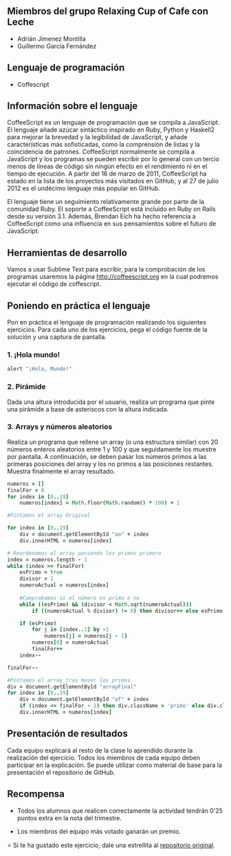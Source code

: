 ## Miembros del grupo Relaxing Cup of Cafe con Leche

* Adrián Jimenez Montilla
* Guillermo García Fernández

## Lenguaje de programación

* Coffescript

## Información sobre el lenguaje

CoffeeScript es un lenguaje de programación que se compila a JavaScript. El lenguaje añade azúcar sintáctico inspirado en Ruby, Python y Haskell2 para mejorar la brevedad y la legibilidad de JavaScript, y añade características más sofisticadas, como la comprensión de listas y la coincidencia de patrones. CoffeeScript normalmente se compila a JavaScript y los programas se pueden escribir por lo general con un tercio menos de líneas de código sin ningún efecto en el rendimiento ni en el tiempo de ejecución. A partir del 16 de marzo de 2011, CoffeeScript ha estado en la lista de los proyectos más visitados en GitHub, y al 27 de julio 2012 es el undécimo lenguaje más popular en GitHub.

El lenguaje tiene un seguimiento relativamente grande por parte de la comunidad Ruby. El soporte a CoffeeScript está incluido en Ruby on Rails desde su versión 3.1. Además, Brendan Eich ha hecho referencia a CoffeeScript como una influencia en sus pensamientos sobre el futuro de JavaScript.

## Herramientas de desarrollo

Vamos a usar Sublime Text para escribir, para la comprobación de los programas usaremos la página http://coffeescript.org
en la cual podremos ejecutar el código de coffescript.

## Poniendo en práctica el lenguaje

Pon en práctica el lenguaje de programación realizando los siguientes ejercicios. Para cada uno de los ejercicios, pega el código fuente de la solución y una captura de pantalla.

### 1. ¡Hola mundo!

````coffeeScript
alert "¡Hola, Mundo!"
````

### 2. Pirámide

Dada una altura introducida por el usuario, realiza un programa que pinte una pirámide a base de asteriscos con la altura indicada.

### 3. Arrays y números aleatorios

Realiza un programa que rellene un array (o una estructura similar) con 20 números enteros aleatorios entre 1 y 100 y que seguidamente los muestre por pantalla. A continuación, se deben pasar los números primos a las primeras posiciones del array y los no primos a las posiciones restantes. Muestra finalmente el array resultado.

````coffeeScript
numeros = []
finalFor = 0
for index in [0..19]
	numeros[index] = Math.floor(Math.random() * 100) + 1

#Pintamos el array Original

for index in [0..19]
	div = document.getElementById "ao" + index 
	div.innerHTML = numeros[index]

# Reordenamos el array poniendo los primos primero
index = numeros.length - 1
while (index >= finalFor)
	esPrimo = true
	divisor = 2
	numeroActual = numeros[index]
	
	#Comprobamos si el número es primo o no
	while ((esPrimo) && (divisor < Math.sqrt(numeroActual)))
		if ((numeroActual % divisor) != 0) then divisor++ else esPrimo = false

	if (esPrimo)
		for j in [index..1] by -1
			numeros[j] = numeros[j - 1]
		numeros[0] = numeroActual
		finalFor++
	index--

finalFor--

#Pintamos el array tras mover los primos
div = document.getElementById "arrayFinal"
for index in [0..19]
	div = document.getElementById "af" + index 
	if (index <= finalFor - 1) then div.className = 'primo' else div.className ='noprimo'
	div.innerHTML = numeros[index]
````


## Presentación de resultados

Cada equipo explicará al resto de la clase lo aprendido durante la realización del ejercicio. Todos los miembros de cada equipo deben participar en la explicación. Se puede utilizar como material de base para la presentación el repositorio de GitHub.

## Recompensa

* Todos los alumnos que realicen correctamente la actividad tendrán 0'25 puntos extra en la nota del trimestre.

* Los miembros del equipo más votado ganarán un premio.

:star: Si te ha gustado este ejercicio, dale una estrellita al [repositorio original](https://github.com/LuisJoseSanchez/aprende-un-lenguaje-en-un-dia).

